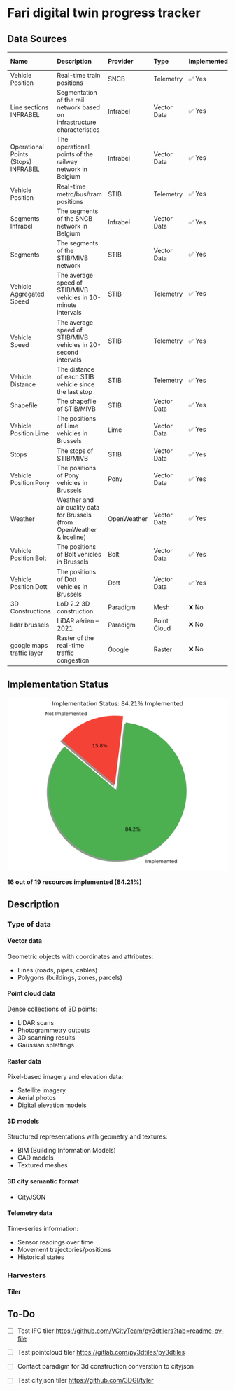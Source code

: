 # Fari digital twin progress tracker

## Data Sources







| Name                                | Description                                                              | Provider    | Type        | Implemented   | Url                                                                                                              | Format           | Update frequency   | Harvester                            | Collector                          |   Priority |
|:------------------------------------|:-------------------------------------------------------------------------|:------------|:------------|:--------------|:-----------------------------------------------------------------------------------------------------------------|:-----------------|:-------------------|:-------------------------------------|:-----------------------------------|-----------:|
| Vehicle Position                    | Real-time train positions                                                | SNCB        | Telemetry   | ✅ Yes         | nan                                                                                                              | GeoJSON          | 30 seconds         | SNCBVehiclePositionGeometryHarvester | nan                                |          0 |
| Line sections INFRABEL              | Segmentation of the rail network based on infrastructure characteristics | Infrabel    | Vector Data | ✅ Yes         | nan                                                                                                              | GeoJSON          | Everyday at 02:20  | nan                                  | InfrabelLineSectionCollector       |          0 |
| Operational Points (Stops) INFRABEL | The operational points of the railway network in Belgium                 | Infrabel    | Vector Data | ✅ Yes         | nan                                                                                                              | GeoJSON          | Everyday at 01:15  | nan                                  | InfrabelOperationalPointsCollector |          0 |
| Vehicle Position                    | Real-time metro/bus/tram positions                                       | STIB        | Telemetry   | ✅ Yes         | nan                                                                                                              | GeoJSON          | 20 seconds         | STIBVehiclePositionGeometryHarvester | nan                                |          0 |
| Segments Infrabel                   | The segments of the SNCB network in Belgium                              | Infrabel    | Vector Data | ✅ Yes         | nan                                                                                                              | GeoJSON          | Everyday at 01:45  | nan                                  | InfrabelSegmentsCollector          |          0 |
| Segments                            | The segments of the STIB/MIVB network                                    | STIB        | Vector Data | ✅ Yes         | nan                                                                                                              | GeoJSON          | unknown            | STIBSegmentsHarvester                | nan                                |          0 |
| Vehicle Aggregated Speed            | The average speed of STIB/MIVB vehicles in 10-minute intervals           | STIB        | Telemetry   | ✅ Yes         | nan                                                                                                              | JSON             | 10 minutes         | StibSegmentsAggregatedSpeedHarvester | nan                                |          0 |
| Vehicle Speed                       | The average speed of STIB/MIVB vehicles in 20-second intervals           | STIB        | Telemetry   | ✅ Yes         | nan                                                                                                              | JSON             | 20 seconds         | StibSegmentsSpeedHarvester           | nan                                |          0 |
| Vehicle Distance                    | The distance of each STIB vehicle since the last stop                    | STIB        | Telemetry   | ✅ Yes         | nan                                                                                                              | JSON             | 20 seconds         | nan                                  | STIBVehiclePositionsCollector      |          0 |
| Shapefile                           | The shapefile of STIB/MIVB                                               | STIB        | Vector Data | ✅ Yes         | nan                                                                                                              | GeoJSON          | Everyday at 03:20  | nan                                  | STIBShapeFilesCollector            |          0 |
| Vehicle Position Lime               | The positions of Lime vehicles in Brussels                               | Lime        | Vector Data | ✅ Yes         | nan                                                                                                              | GeoJSON          | 5 minutes          | nan                                  | LimeVehiclePositionCollector       |          0 |
| Stops                               | The stops of STIB/MIVB                                                   | STIB        | Vector Data | ✅ Yes         | nan                                                                                                              | GeoJSON          | Everyday at 00:20  | nan                                  | STIBStopsCollector                 |          0 |
| Vehicle Position Pony               | The positions of Pony vehicles in Brussels                               | Pony        | Vector Data | ✅ Yes         | nan                                                                                                              | GeoJSON          | 5 minutes          | nan                                  | PonyVehiclePositionCollector       |          0 |
| Weather                             | Weather and air quality data for Brussels (from OpenWeather & Irceline)  | OpenWeather | Vector Data | ✅ Yes         | nan                                                                                                              | GeoJSON          | 5 minutes          | nan                                  | OpenWeatherCollector               |          0 |
| Vehicle Position Bolt               | The positions of Bolt vehicles in Brussels                               | Bolt        | Vector Data | ✅ Yes         | nan                                                                                                              | GeoJSON          | 5 minutes          | nan                                  | BoltVehiclePositionCollector       |          0 |
| Vehicle Position Dott               | The positions of Dott vehicles in Brussels                               | Dott        | Vector Data | ✅ Yes         | nan                                                                                                              | GeoJSON          | 5 minutes          | nan                                  | DottVehiclePositionCollector       |          0 |
| 3D Constructions                    | LoD 2.2 3D construction                                                  | Paradigm    | Mesh        | ❌ No          | https://datastore.brussels/web/data/dataset/e9ec2aa4-cffd-11ee-bccc-00090ffe0001#access                          | SHP/DWG/GPKG/SKP | 1 month            | nan                                  | nan                                |          1 |
| lidar brussels                      | LiDAR aérien – 2021                                                      | Paradigm    | Point Cloud | ❌ No          | https://datastore.brussels/web/data/dataset/ff1124e1-424e-11ee-b156-00090ffe0001#access                          | las              | unknown            | nan                                  | nan                                |          3 |
| google maps traffic layer           | Raster of the real-time traffic congestion                               | Google      | Raster      | ❌ No          | https://developers.google.com/maps/documentation/javascript/examples/layer-traffic#maps_layer_traffic-javascript | webp             | 1 minute           | nan                                  | nan                                |          3 |

## Implementation Status

![Implementation Status](assets/implementation_chart.svg)

**16 out of 19 resources implemented (84.21%)**

## Description

### Type of data 

#### Vector data
Geometric objects with coordinates and attributes:
- Lines (roads, pipes, cables)
- Polygons (buildings, zones, parcels)

#### Point cloud data
Dense collections of 3D points:
- LiDAR scans
- Photogrammetry outputs
- 3D scanning results
- Gaussian splattings

#### Raster data
Pixel-based imagery and elevation data:
- Satellite imagery
- Aerial photos
- Digital elevation models

#### 3D models
Structured representations with geometry and textures:
- BIM (Building Information Models)
- CAD models
- Textured meshes

#### 3D city semantic format
- CityJSON

#### Telemetry data
Time-series information:
- Sensor readings over time
- Movement trajectories/positions
- Historical states


### Harvesters
#### Tiler



## To-Do

- [ ] Test IFC tiler https://github.com/VCityTeam/py3dtilers?tab=readme-ov-file
- [ ] Test pointcloud tiler https://gitlab.com/py3dtiles/py3dtiles
- [ ] Contact paradigm for 3d construction converstion to cityjson
- [ ] Test cityjson tiler https://github.com/3DGI/tyler






